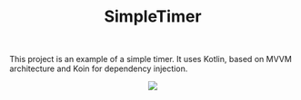 <h1 align="center">SimpleTimer</h1> 
<p>This project is an example of a simple timer. It uses Kotlin, based on MVVM architecture and Koin for dependency injection.
<p align="center"> <img src="/preview/preview.png"/>



